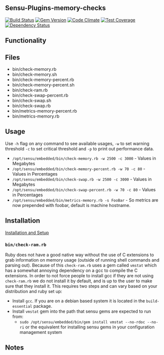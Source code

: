 ## Sensu-Plugins-memory-checks

[![Build Status](https://travis-ci.org/sensu-plugins/sensu-plugins-memory-checks.svg?branch=master)](https://travis-ci.org/sensu-plugins/sensu-plugins-memory-checks)
[![Gem Version](https://badge.fury.io/rb/sensu-plugins-memory-checks.svg)](http://badge.fury.io/rb/sensu-plugins-memory-checks)
[![Code Climate](https://codeclimate.com/github/sensu-plugins/sensu-plugins-memory-checks/badges/gpa.svg)](https://codeclimate.com/github/sensu-plugins/sensu-plugins-memory-checks)
[![Test Coverage](https://codeclimate.com/github/sensu-plugins/sensu-plugins-memory-checks/badges/coverage.svg)](https://codeclimate.com/github/sensu-plugins/sensu-plugins-memory-checks)
[![Dependency Status](https://gemnasium.com/sensu-plugins/sensu-plugins-memory-checks.svg)](https://gemnasium.com/sensu-plugins/sensu-plugins-memory-checks)

## Functionality

## Files
 * bin/check-memory.rb
 * bin/check-memory.sh
 * bin/check-memory-percent.rb
 * bin/check-memory-percent.sh
 * bin/check-ram.rb
 * bin/check-swap-percent.rb
 * bin/check-swap.sh
 * bin/check-swap.rb
 * bin/metrics-memory-percent.rb
 * bin/metrics-memory.rb

## Usage
Use `-h` flag on any command to see available usages, `-w` to set warning threshold `-c` to set critical threshold and `-p` to print out performance data. 
 * `/opt/sensu/embedded/bin/check-memory.rb -w 2500 -c 3000`  - Values in Megabytes
 * `/opt/sensu/embedded/bin/check-memory-percent.rb -w 70 -c 80` - Values in Percentages
 * `/opt/sensu/embedded/bin/check-swap.rb -w 2500 -c 3000` - Values in Megabytes
 * `/opt/sensu/embedded/bin/check-swap-percent.rb -w 70 -c 80` - Values in Percentages
 * `/opt/sensu/embedded/bin/metrics-memory.rb -s FooBar` - So metrics are now prepended with foobar, default is machine hostname. 

## Installation

[Installation and Setup](http://sensu-plugins.io/docs/installation_instructions.html)

### `bin/check-ram.rb`

Ruby does not have a good native way without the use of C extensions to grab information on memory usage (outside of running shell commands and parsing out). Because of this `check-ram.rb` uses a gem called `vmstat` which has a somewhat annoying dependency on a gcc to compile the C extensions. In order to not force people to install gcc if they are not using `check-ram.rb` we do not install it by default, and is up to the user to make sure that they install it. This requires two steps and can vary based on your distribution and ruby set up:
  * Install `gcc`. If you are on a debian based system it is located in the `build-essential` package.
  * Install `vmstat` gem into the path that sensu gems are expected to run from:
    * `sudo /opt/sensu/embedded/bin/gem install vmstat --no-rdoc --no-ri` or the equivalent for installing sensu gems in your configuration management system

## Notes
